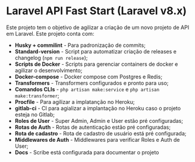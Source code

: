 # Laravel API Fast Start (Laravel v8.x)
Este projeto tem o objetivo de agilizar a criação de um novo projeto de API em Laravel. Este projeto conta com:

- **Husky + commilint** - Para padronização de commits;
- **Standard-version** - Script para automatizar criação de releases e changelog (`npm run release`);
- **Scripts de Docker** - Scripts para gerenciar containers de docker e agilizar o desenvolvimento;
- **Docker-compose** - Docker compose com Postgres e Redis;
- **Transformers** - Transformers configurados e pronto para uso;
- **Comandos CLIs** - `php artisan make:service` e `php artisan make:transformer`;
- **Procfile** - Para agilizar a implatanção no Heroku;
- **gitlab-ci** - CI para agializar a implantação no Heroku caso o projeto esteja no Gitlab;
- **Roles de User** - Super Admin, Admin e User estão pré configuradas;
- **Rotas de Auth** - Rotas de autenticação estão pré configuradas;
- **Rota de cadastro** - Rota de cadastro de usuário está pré configurada;
- **Middlewares de Auth** - Middlewares para verificar Roles e Auth de User;
- **Docs** - Scribe está configurada para documentar o projeto